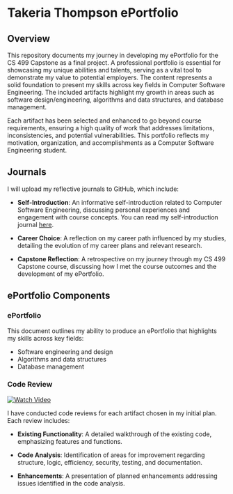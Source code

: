 # Takeria Thompson ePortfolio



## Overview

This repository documents my journey in developing my ePortfolio for the CS 499 Capstone as a final project. A professional portfolio is essential for showcasing my unique abilities and talents, serving as a vital tool to demonstrate my value to potential employers. The content represents a solid foundation to present my skills across key fields in Computer Software Engineering. The included artifacts highlight my growth in areas such as software design/engineering, algorithms and data structures, and database management.

Each artifact has been selected and enhanced to go beyond course requirements, ensuring a high quality of work that addresses limitations, inconsistencies, and potential vulnerabilities. This portfolio reflects my motivation, organization, and accomplishments as a Computer Software Engineering student.

## Journals

I will upload my reflective journals to GitHub, which include:

- **Self-Introduction**: An informative self-introduction related to Computer Software Engineering, discussing personal experiences and engagement with course concepts.
  You can read my self-introduction journal [here](https://github.com/Empresscatbug/EmpressCatbug.github.io/blob/main/CS%20499%206-1%20Journal%20Thompson.docx).
  
- **Career Choice**: A reflection on my career path influenced by my studies, detailing the evolution of my career plans and relevant research.

- **Capstone Reflection**: A retrospective on my journey through my CS 499 Capstone course, discussing how I met the course outcomes and the development of my ePortfolio.

## ePortfolio Components

### ePortfolio

This document outlines my ability to produce an ePortfolio that highlights my skills across key fields:

- Software engineering and design
- Algorithms and data structures
- Database management

### Code Review

[![Watch Video](https://img.youtube.com/vi/9CaSgKfrYw4/0.jpg)](https://youtu.be/9CaSgKfrYw4)

I have conducted code reviews for each artifact chosen in my initial plan. Each review includes:

- **Existing Functionality**: A detailed walkthrough of the existing code, emphasizing features and functions.
  
- **Code Analysis**: Identification of areas for improvement regarding structure, logic, efficiency, security, testing, and documentation.
  
- **Enhancements**: A presentation of planned enhancements addressing issues identified in the code analysis.
